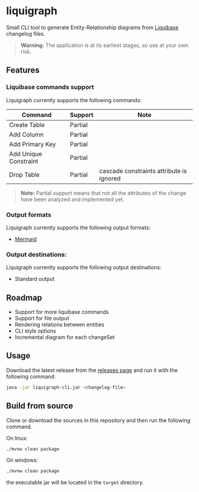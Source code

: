 # liquigraph

Small CLI tool to generate Entity-Relationship diagrams from [Liquibase](https://github.com/liquibase/liquibase)
changelog files.

> **Warning:** The application is at its earliest stages, so use at your own risk.

## Features

### Liquibase commands support

Liquigraph currently supports the following commands:

| Command               | Support | Note                                     |
|-----------------------|---------|------------------------------------------|
| Create Table          | Partial |                                          |
| Add Column            | Partial |                                          |
| Add Primary Key       | Partial |                                          |
| Add Unique Constraint | Partial |                                          |
| Drop Table            | Partial | cascade constraints attribute is ignored |

> **Note:** Partial support means that not all the attributes of the change have been analyzed and implemented yet.

### Output formats

Liquigraph currently supports the following output formats:

* [Mermaid](https://github.com/mermaid-js/mermaid)

### Output destinations:

Liquigraph currently supports the following output destinations:

* Standard output

## Roadmap

* Support for more liquibase commands
* Support for file output
* Rendering relations between entities
* CLI style options
* Incremental diagram for each changeSet

## Usage

Download the latest release from the [releases page]() and run it with the following command:

```bash
java -jar liquigraph-cli.jar <changelog-file>
```

## Build from source

Clone or download the sources in this repository and then run the following command.

On linux:

```bash
./mvnw clean package
```

On windows:

```bash
./mvnw clean package
```

the executable jar will be located in the `target` directory.
